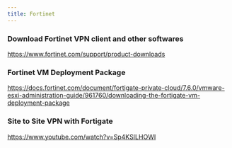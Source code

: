 ```yaml
---
title: Fortinet
---
```


### Download Fortinet VPN client and other softwares

https://www.fortinet.com/support/product-downloads

### Fortinet VM Deployment Package 

https://docs.fortinet.com/document/fortigate-private-cloud/7.6.0/vmware-esxi-administration-guide/961760/downloading-the-fortigate-vm-deployment-package

### Site to Site VPN with Fortigate

https://www.youtube.com/watch?v=Sp4KSILHOWI